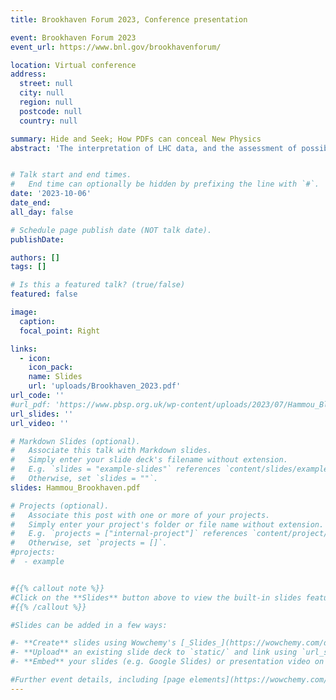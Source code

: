 ```yaml
---
title: Brookhaven Forum 2023, Conference presentation

event: Brookhaven Forum 2023
event_url: https://www.bnl.gov/brookhavenforum/

location: Virtual conference
address:
  street: null
  city: null
  region: null
  postcode: null
  country: null

summary: Hide and Seek; How PDFs can conceal New Physics
abstract: 'The interpretation of LHC data, and the assessment of possible hints of new physics, require the precise knowledge of the proton structure in terms of parton distribution functions (PDFs). In this talk, I present a systematic methodology designed to determine whether and how global PDF fits might inadvertently 'fit away' signs of new physics in the high-energy tails of the distributions. I showcase a scenario for the High-Luminosity LHC, in which the PDFs may completely absorb such signs of new physics, thus biasing theoretical predictions and interpretations. I discuss strategies to single out the effects in this scenario and disentangle the inconsistencies that stem from them. This study brings to light the synergy between the high luminosity programme at the LHC and present and future low-energy non-LHC measurements of large-x sea quark distributions.'


# Talk start and end times.
#   End time can optionally be hidden by prefixing the line with `#`.
date: '2023-10-06'
date_end: 
all_day: false

# Schedule page publish date (NOT talk date).
publishDate: 

authors: []
tags: []

# Is this a featured talk? (true/false)
featured: false

image:
  caption: 
  focal_point: Right

links:
  - icon: 
    icon_pack: 
    name: Slides
    url: 'uploads/Brookhaven_2023.pdf'
url_code: ''
#url_pdf: 'https://www.pbsp.org.uk/wp-content/uploads/2023/07/Hammou_Blois.pdf'
url_slides: ''
url_video: ''

# Markdown Slides (optional).
#   Associate this talk with Markdown slides.
#   Simply enter your slide deck's filename without extension.
#   E.g. `slides = "example-slides"` references `content/slides/example-slides.md`.
#   Otherwise, set `slides = ""`.
slides: Hammou_Brookhaven.pdf

# Projects (optional).
#   Associate this post with one or more of your projects.
#   Simply enter your project's folder or file name without extension.
#   E.g. `projects = ["internal-project"]` references `content/project/deep-learning/index.md`.
#   Otherwise, set `projects = []`.
#projects:
#  - example


#{{% callout note %}}
#Click on the **Slides** button above to view the built-in slides feature.
#{{% /callout %}}

#Slides can be added in a few ways:

#- **Create** slides using Wowchemy's [_Slides_](https://wowchemy.com/docs/managing-content/#create-slides) feature and link using `slides` parameter in the front matter of the talk file
#- **Upload** an existing slide deck to `static/` and link using `url_slides` parameter in the front matter of the talk file
#- **Embed** your slides (e.g. Google Slides) or presentation video on this page using [shortcodes](https://wowchemy.com/docs/writing-markdown-latex/).

#Further event details, including [page elements](https://wowchemy.com/docs/writing-markdown-latex/) such as image galleries, can be added to the body of this page.
---
```

